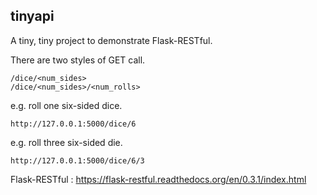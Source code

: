 ## tinyapi

A tiny, tiny project to demonstrate Flask-RESTful.

There are two styles of GET call. 
```
/dice/<num_sides>
/dice/<num_sides>/<num_rolls>
```

e.g. roll one six-sided dice.
```
http://127.0.0.1:5000/dice/6
```

e.g. roll three six-sided die.
```
http://127.0.0.1:5000/dice/6/3
```

Flask-RESTful : https://flask-restful.readthedocs.org/en/0.3.1/index.html
